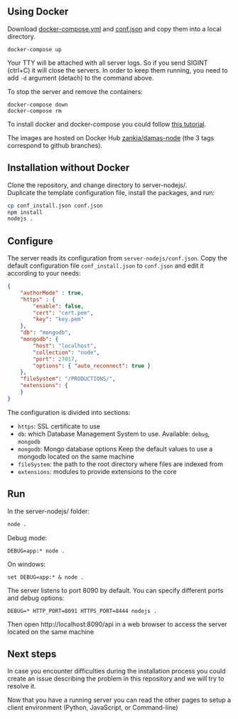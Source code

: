 ## Using Docker
Download [docker-compose.yml](http://damas-software.org/docker/docker-compose.yml) and [conf.json](http://damas-software.org/docker/conf.json) and copy them into a local directory.

```shell
docker-compose up
```
Your TTY will be attached with all server logs. So if you send SIGINT (ctrl+C) it will close the servers. In order to keep them running, you need to add `-d` argument (detach) to the command above.

To stop the server and remove the containers:
```shell
docker-compose down
docker-compose rm
```

To install docker and docker-compose you could follow [this tutorial](https://docs.docker.com/compose/install).

The images are hosted on Docker Hub [zankia/damas-node](https://hub.docker.com/r/zankia/damas-node) (the 3 tags correspond to github branches).

## Installation without Docker

Clone the repository, and change directory to server-nodejs/.  
Duplicate the template configuration file, install the packages, and run:
```sh
cp conf_install.json conf.json
npm install
nodejs .
```

## Configure
The server reads its configuration from `server-nodejs/conf.json`. Copy the default configuration file `conf_install.json` to `conf.json` and edit it according to your needs:

```json
{                                                                                                                     
    "authorMode" : true,
    "https" : { 
        "enable": false,
        "cert": "cert.pem",
        "key": "key.pem"
    },  
    "db": "mongodb",
    "mongodb": {
        "host": "localhost",
        "collection": "node",
        "port": 27017,
        "options": { "auto_reconnect": true }
    },  
    "fileSystem": "/PRODUCTIONS/",
    "extensions": {
    }
}
```
The configuration is divided into sections:
* `https`: SSL certificate to use
* `db`: which Database Management System to use. Available: `debug`, `mongodb`
* `mongodb`: Mongo database options Keep the default values to use a mongodb located on the same machine
* `fileSystem`: the path to the root directory where files are indexed from
* `extensions`: modules to provide extensions to the core

## Run
In the server-nodejs/ folder:
```sh
node .
```
Debug mode:
```
DEBUG=app:* node .
```
On windows:
```
set DEBUG=app:* & node .
```
The server listens to port 8090 by default. You can specify different ports and debug options:
```
DEBUG=* HTTP_PORT=8091 HTTPS_PORT=8444 nodejs .
```
Then open http://localhost:8090/api in a web browser to access the server located on the same machine

##  Next steps

In case you encounter difficulties during the installation process you could create an issue describing the problem in this repository and we will try to resolve it.

Now that you have a running server you can read the other pages to setup a client environment (Python, JavaScript, or Command-line)